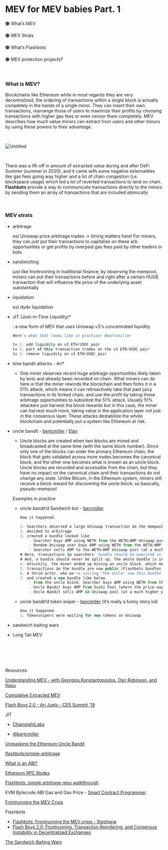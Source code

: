 # MEV for MEV babies Part. 1

🟠 What’s MEV

🟠 MEV Strats

🟠 What’s Flashbots

🟠 MEV protection projects?

<br />


### What is MEV? 

Blockchains like Ethereum while in most regards they are very decentralized, the ordering of transactions within a single block is actually completely in the hands of a single minor. They can insert their own transactions, rearrange those of users to maximize their profits by choosing transactions with higher gas fees or even censor them completely. MEV describes how much value minors can extract from users and other minors by using these powers to their advantage.

<br />

![Untitled](https://user-images.githubusercontent.com/99378245/170911042-e135a087-4b96-41c3-b9c6-72d840c9ec0e.png)

<br />

There was a lift-off in amount of extracted value during and after DeFi Summer (summer in 2020), and it came with some negative externalities like gas fees going way higher and a lot of chain congestion (i.e. blockspace usage) which led a lot of reverted transactions to land on chain. **Flashbots** provide a way to communicate transactions directly to the minors by sending them an array of transactions that are included atomically

<br />

### MEV strats

- arbitrage
    
    ex) Uniswap price arbitrage trades → timing matters here! For miners, they can just put their transactions to capitalize on these arb opportunities or get profits by overpaid gas fees paid by other traders or bots
    
- sandwiching
    
    just like frontrunning in traditional finance; by observing the mempool, miners can put their transactions before and right after a certain HUGE transaction that will influence the price of the underlying asset substantially
    
- liquidation
    
    ex) dydx liquidation
    
- JIT (Just-in-Time Liquidity)*
    
    : a new form of MEV that uses Uniswap v3's concentrated liquidity
    
    ```jsx
    Here's what that looks like in practice! @bertcmiller
    
    tx 1: add liquidity on v3 ETH/USDC pair
    tx 2: part of this transaction trades on the v3 ETH/USDC pair
    tx 3: remove liquidity on v3 ETH/USDC pair
    ```
    
- time bandit attacks - Ari*
    
    - One miner observes recent huge arbitrage opportunities likely taken by bots and already been recorded on chain. What miners can do here is that the miner rewinds the blockchain and then forks it in a 51% attack, which means it can retroactively take that past juicy transactions in its forked chain, and use the profit by taking these arbitrage opportunities to subsidize the 51% attack. Usually 51% attackers just harvest the block rewards but in this case, the miner can harvest much more, taking value in the application layer not just in the consensus layer. These attacks destabilize the whole blockchain and potentially put a system like Ethereum at risk.
    
- uncle bandit - [bertcmiller](https://twitter.com/bertcmiller/status/1385294417091760134?lang=en) / [Elan](https://medium.com/alchemy-api/unmasking-the-ethereum-uncle-bandit-a2b3eb694019)
    - Uncle blocks are created when two blocks are mined and broadcasted at the same time (with the same block number). Since only one of the blocks can enter the primary Ethereum chain, the block that gets validated across more nodes becomes the canonical block, and the other one becomes what is known as an uncle block. Uncle blocks are recorded and accessible from the chain, but they have no impact on the canonical chain and their transactions do not change any state. Unlike Bitcoin, in the Ethereum system, miners still receive a block reward for discovering the uncle block; so basically, pseudo-mempool
    
    Examples in practice
    
    - uncle bandit’d Sandwich bot - [bercmiller](https://twitter.com/bertcmiller/status/1382673587715342339)
        
        ```jsx
        How it happened.
        
        1. Searchers observed a large Uniswap transaction in the mempool 
        2. decided to arbitrage
        3. created a bundle looked like
        	- Searcher buys AMP using WETH from the WETH/AMP Uniswap pool (driving up the price of AMP)
        	- Random Uniswap user buys AMP using WETH from the WETH/AMP Uniswap pool (further driving up the price of AMP)
        	- Searcher sells AMP to the WETH/AMP Uniswap pool (at a much higher price than they bought it for)
        # Here, transactions in searchers' bundle should be executed in the exact order
        # And, a bundle should never be split up, the whole bundle is included to a new block or nothing is
        4. Unluckily, the miner ended up mining an uncle block, which means
        5. transactions in the bundle are now public (Flashbots bundles that include searchers' transactions ought to be directly included in a block without being exposed in the mempool where everyone can see)
        6. A thrid actor, who we're calling "the Uncle" saw this bundle
        7. and created a new bundle like below
        	- from the uncle block: Searcher buys AMP using WETH from the WETH/AMP Uniswap pool (driving up the price of AMP)
        	- Uncle Bandit buys AMP from Sushi Pool (where the price was not affected)
        	- Uncle Bandit sells AMP in Uniswap pool (at a much higher price than they bought it for)
        ```
        
    - uncle bandit’d token sniper - [bercmiller](https://twitter.com/bertcmiller/status/1385294457281695754?s=20&t=zIl5fj40-1HrsRAW560iyA) (it’s really a funny story lol)
        
        ```jsx
        How it happened. 
        1. Tokensnipers were waiting for new tokens on Uniswap
        ```
        
- sandwich baiting wars
- Long Tail MEV

<br />
<br />
<br />
<br />

Resources

[Understanding MEV - with Georgios Konstantopoulos, Dan Robinson, and Hasu](https://www.youtube.com/watch?v=vCCYFSAdCFo)

[Cumulative Extracted MEV](https://explore.flashbots.net/)

[Flash Boys 2.0 - Ari Juels - CES Summit '19
](https://www.youtube.com/watch?v=7yJa_6CtvHk)

JIT
- [ChainsightLabs](https://twitter.com/ChainsightLabs/status/1457958811243778052) 

- [@bertcmiller](https://twitter.com/bertcmiller/status/1459175379265073155)

[Unmasking the Ethereum Uncle Bandit
](https://medium.com/alchemy-api/unmasking-the-ethereum-uncle-bandit-a2b3eb694019)

[flashbots/simple-arbitrage](https://github.com/flashbots/simple-arbitrage)

[What is an ABI?](https://www.quicknode.com/guides/solidity/what-is-an-abi)

[Ethereum RPC Nodes](https://moralis.io/ethereum-rpc-nodes-what-they-are-and-why-you-shouldnt-use-them/)

[Flashbots: simple arbitrage repo walkthrough
](https://www.youtube.com/watch?v=wn8r674U1B4&t=396s)

EVM Bytecode ABI Gas and Gas Price - [Smart Contract Programmer](https://www.youtube.com/watch?v=HcOWNxL3Iy0)

[Frontrunning the MEV Crisis](https://medium.com/flashbots/frontrunning-the-mev-crisis-40629a613752)

Flashbots 
- [Flashbots: Frontrunning the MEV crisis - Stephane](https://ethresear.ch/t/flashbots-frontrunning-the-mev-crisis/8251)
- [Flash Boys 2.0:
Frontrunning, Transaction Reordering, and
Consensus Instability in Decentralized Exchanges](https://arxiv.org/pdf/1904.05234.pdf)

[The Sandwich Baiting Wars](https://twitter.com/bertcmiller/status/1402665994053689347)
